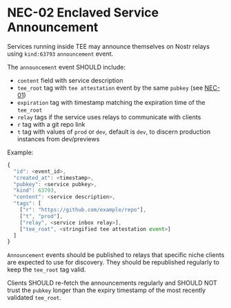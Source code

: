 # NEC-02 Enclaved Service Announcement

Services running inside TEE may announce themselves on Nostr relays using `kind:63793` `announcement` event.

The `announcement` event SHOULD include:
- `content` field with service description
- `tee_root` tag with `tee attestation` event by the same `pubkey` (see [NEC-01](./01.md))
- `expiration` tag with timestamp matching the expiration time of the `tee_root`
- `relay` tags if the service uses relays to communicate with clients
- `r` tag with a git repo link
- `t` tag with values of `prod` or `dev`, default is `dev`, to discern production instances from dev/previews

Example:
```js
{
  "id": <event_id>,
  "created_at": <timestamp>,
  "pubkey": <service pubkey>,
  "kind": 63793,
  "content": <service description>,
  "tags": [
    ["r": "https://github.com/example/repo"],
    ["t", "prod"],
    ["relay", <service inbox relay>],
    ["tee_root", <stringified tee attestation event>]
  ]
}
```

`Announcement` events should be published to relays that specific niche clients are expected to use for discovery. They should be republished regularly to keep the `tee_root` tag valid. 

Clients SHOULD re-fetch the announcements regularly and SHOULD NOT trust the `pubkey` longer than the expiry timestamp of the most recently validated `tee_root`. 